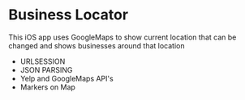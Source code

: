 # Business Locator

This iOS app uses GoogleMaps to show current location that can be changed and shows businesses around that location

* URLSESSION
* JSON PARSING
* Yelp and GoogleMaps API's
* Markers on Map
